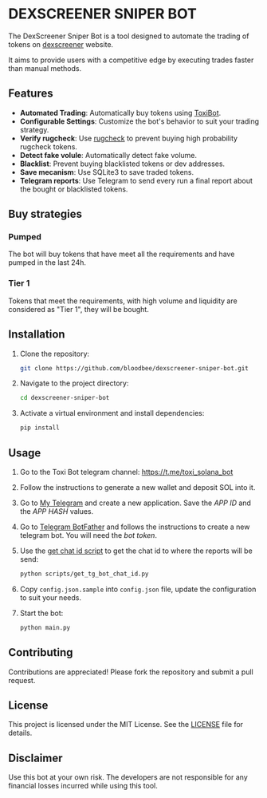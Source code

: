 # DEXSCREENER SNIPER BOT

The DexScreener Sniper Bot is a tool designed to automate the trading of tokens on [dexscreener](https://dexscreener.com/) website.

It aims to provide users with a competitive edge by executing trades faster than manual methods.

## Features

- **Automated Trading**: Automatically buy tokens using [ToxiBot](https://toxi-sol.gitbook.io/toxi).
- **Configurable Settings**: Customize the bot's behavior to suit your trading strategy.
- **Verify rugcheck**: Use [rugcheck](https://rugcheck.xyz/) to prevent buying high probability rugcheck tokens.
- **Detect fake volule**: Automatically detect fake volume.
- **Blacklist**: Prevent buying blacklisted tokens or dev addresses.
- **Save mecanism**: Use SQLite3 to save traded tokens.
- **Telegram reports**: Use Telegram to send every run a final report about the bought or blacklisted tokens.


## Buy strategies

### Pumped

The bot will buy tokens that have meet all the requirements and have pumped in the last 24h.

### Tier 1

Tokens that meet the requirements, with high volume and liquidity are considered as "Tier 1", they will be bought.


## Installation

1. Clone the repository:
    ```bash
    git clone https://github.com/bloodbee/dexscreener-sniper-bot.git
    ```
2. Navigate to the project directory:
    ```bash
    cd dexscreener-sniper-bot
    ```
3. Activate a virtual environment and install dependencies:
    ```bash
    pip install
    ```

## Usage

1. Go to the Toxi Bot telegram channel: https://t.me/toxi_solana_bot

2. Follow the instructions to generate a new wallet and deposit SOL into it.

3. Go to [My Telegram](https://my.telegram.org/) and create a new application. Save the *APP ID* and the *APP HASH* values.

4. Go to [Telegram BotFather](https://telegram.me/BotFather) and follows the instructions to create a new telegram bot.
You will need the *bot token*.

5. Use the [get chat id script](scripts/get_tg_bot_chat_id.py) to get the chat id to where the reports will be send:
    ```bash
    python scripts/get_tg_bot_chat_id.py
    ```

6. Copy `config.json.sample` into `config.json` file, update the configuration to suit your needs.

7. Start the bot:
    ```bash
    python main.py
    ```

## Contributing

Contributions are appreciated! Please fork the repository and submit a pull request.

## License

This project is licensed under the MIT License. See the [LICENSE](LICENSE.txt) file for details.

## Disclaimer

Use this bot at your own risk. The developers are not responsible for any financial losses incurred while using this tool.